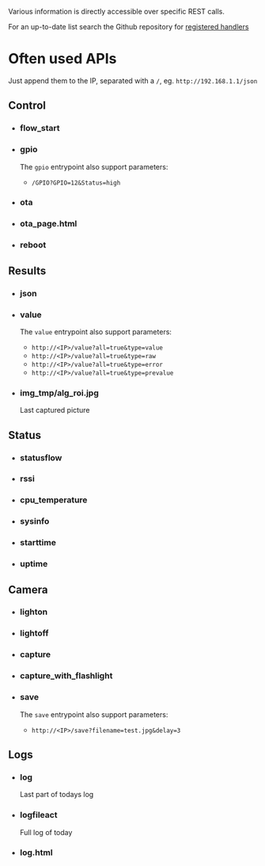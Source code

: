 Various information is directly accessible over specific REST calls.

For an up-to-date list search the Github repository for [registered handlers](https://github.com/jomjol/AI-on-the-edge-device/search?q=camuri.uri)

# Often used APIs
Just append them to the IP, separated with a `/`, eg. `http://192.168.1.1/json`

## Control
* ### flow_start

* ### gpio
  The `gpio` entrypoint also support parameters:
   - `/GPIO?GPIO=12&Status=high`

* ### ota

* ### ota_page.html

* ### reboot

## Results
* ### json

* ### value
  The `value` entrypoint also support parameters:
   - `http://<IP>/value?all=true&type=value`
   - `http://<IP>/value?all=true&type=raw`
   - `http://<IP>/value?all=true&type=error`
   - `http://<IP>/value?all=true&type=prevalue`

* ### img_tmp/alg_roi.jpg
  Last captured picture

## Status
* ### statusflow

* ### rssi

* ### cpu_temperature

* ### sysinfo

* ### starttime

* ### uptime

## Camera
* ### lighton

* ### lightoff

* ### capture

* ### capture_with_flashlight

* ### save
  The `save` entrypoint also support parameters:
   - `http://<IP>/save?filename=test.jpg&delay=3`

## Logs
* ### log 
  Last part of todays log

* ### logfileact 
  Full log of today

* ### log.html
